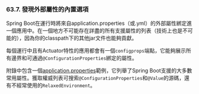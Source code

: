 
### 63.7. 發現外部屬性的內置選項

Spring Boot在運行時將來自application.properties（或.yml）的外部屬性綁定進一個應用中。在一個地方不可能存在詳盡的所有支援屬性的列表（技術上也是不可能的），因為你的classpath下的其他jar文件也能夠貢獻。

每個運行中且有Actuator特性的應用都會有一個`configprops`端點，它能夠展示所有邊界和可通過`@ConfigurationProperties`綁定的屬性。

附錄中包含一個[application.properties](http://docs.spring.io/spring-boot/docs/current-SNAPSHOT/reference/htmlsingle/#common-application-properties)範例，它列舉了Spring Boot支援的大多數常用屬性。獲取權威列表可搜索`@ConfigurationProperties`和`@Value`的源碼，還有不經常使用的`RelaxedEnvironment`。

